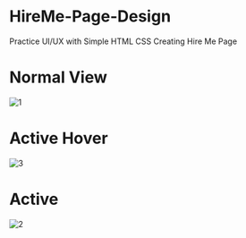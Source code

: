# HireMe-Page-Design
Practice UI/UX with Simple HTML CSS Creating Hire Me Page

# Normal View

![1](https://user-images.githubusercontent.com/107635975/217852144-8e8cb391-28a3-4144-81cd-234c5acc46d1.png)

# Active Hover

![3](https://user-images.githubusercontent.com/107635975/217852132-c2c0ce51-0439-4361-9e53-58ee646dac5a.png)

# Active

![2](https://user-images.githubusercontent.com/107635975/217852147-f83565be-d628-4e98-8cf8-de9942b4c67a.png)
